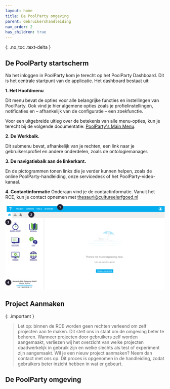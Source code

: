 ```yaml
---
layout: home
title: De PoolParty omgeving
parent: Gebruikershandleiding
nav_order: 2
has_children: true
---
```

{: .no_toc .text-delta }

<script>
{% include js/custom.js %}
</script>

<!-- Overlay (only once) -->
<div id="overlay" 
     style="display: none; 
            position: fixed; 
            top: 0; 
            left: 0; 
            width: 100%; 
            height: 100%; 
            background: rgba(0, 0, 0, 0.8); 
            justify-content: center; 
            align-items: center; 
            z-index: 1000;">
  
  <img id="zoomImage" 
       alt="Zoomed Image" 
       style="max-width: 90%; 
              max-height: 90%; 
              cursor: zoom-out;" 
       onclick="closeZoom()" />
</div>

## De PoolParty startscherm

Na het inloggen in PoolParty kom je terecht op het PoolParty Dashboard. Dit is het centrale startpunt van de applicatie. Het dashboard bestaat uit:

**1. Het Hoofdmenu** 

Dit menu bevat de opties voor alle belangrijke functies en instellingen van PoolParty. Ook vind je hier algemene opties zoals je profielinstellingen, notificaties en – afhankelijk van de configuratie – een zoekfunctie.

Voor een uitgebreide uitleg over de betekenis van alle menu-opties, kun je terecht bij de volgende documentatie: [PoolParty's Main Menu](https://help.poolparty.biz/en/poolparty-overview/poolparty-s-user-interface/poolparty-s-toolbar/poolparty-s-main-menu.html).

**2. De Werkbalk.**

Dit submenu bevat, afhankelijk van je rechten, een link naar je gebruikersprofiel en andere onderdelen, zoals de ontologiemanager.

**3. De navigatiebalk aan de linkerkant.**

En de pictogrammen tonen links die je verder kunnen helpen, zoals de online PoolParty-handleiding, onze servicedesk of het PoolParty-video-kanaal. 

**4. Contactinformatie**
Onderaan vind je de contactinformatie. Vanuit het RCE, kun je contact opnemen met [thesauri@cultureelerfgoed.nl](mailto:thesauri@cultureelerfgoed.nl)

<img src="inlog_deel3.png" 
     alt="Project Image 1" 
     style="width: 800px; cursor: zoom-in;" 
     onclick="openZoom('inlog_deel3.png')" />

## Project Aanmaken

{: .important }
> Let op: binnen de RCE worden geen rechten verleend om zelf projecten aan te maken. Dit stelt ons in staat om de omgeving beter te beheren.
> Wanneer projecten door gebruikers zelf worden aangemaakt, verliezen wij het overzicht van welke projecten daadwerkelijk in gebruik zijn en welke slechts als test of experiment zijn aangemaakt.
> Wil je een nieuw project aanmaken? Neem dan contact met ons op. Dit proces is opgenomen in de handleiding, zodat gebruikers beter inzicht hebben in wat er gebeurt.

## De PoolParty omgeving





